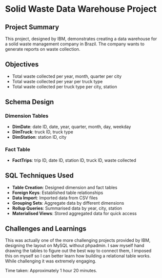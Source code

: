 # Solid Waste Data Warehouse Project

## Project Summary
This project, designed by IBM, demonstrates creating a data warehouse for a solid waste management company in Brazil. The company wants to generate reports on waste collection.

## Objectives
- Total waste collected per year, month, quarter per city
- Total waste collected per year per truck type
- Total waste collected per truck type per city, station

## Schema Design
### Dimension Tables
- **DimDate**: date ID, date, year, quarter, month, day, weekday
- **DimTruck**: truck ID, truck type
- **DimStation**: station ID, city

### Fact Table
- **FactTrips**: trip ID, date ID, station ID, truck ID, waste collected

## SQL Techniques Used
- **Table Creation**: Designed dimension and fact tables
- **Foreign Keys**: Established table relationships
- **Data Import**: Imported data from CSV files
- **Grouping Sets**: Aggregate data by different dimensions
- **Rollup Queries**: Summarised data by year, city, station
- **Materialised Views**: Stored aggregated data for quick access

## Challenges and Learnings
This was actually one of the more challenging projects provided by IBM, designing the layout on MySQL without phpadmin. I saw myself hand drawing the tables to figure out the best way to connect them, I imposed this on myself so I can better learn how building a relational table works. While challenging it was extremely engaging.

Time taken: Approximately 1 hour 20 minutes.
